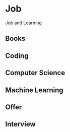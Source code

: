 # Job
 Job and Learning

## Books

## Coding

## Computer Science

## Machine Learning

## Offer

## Interview
